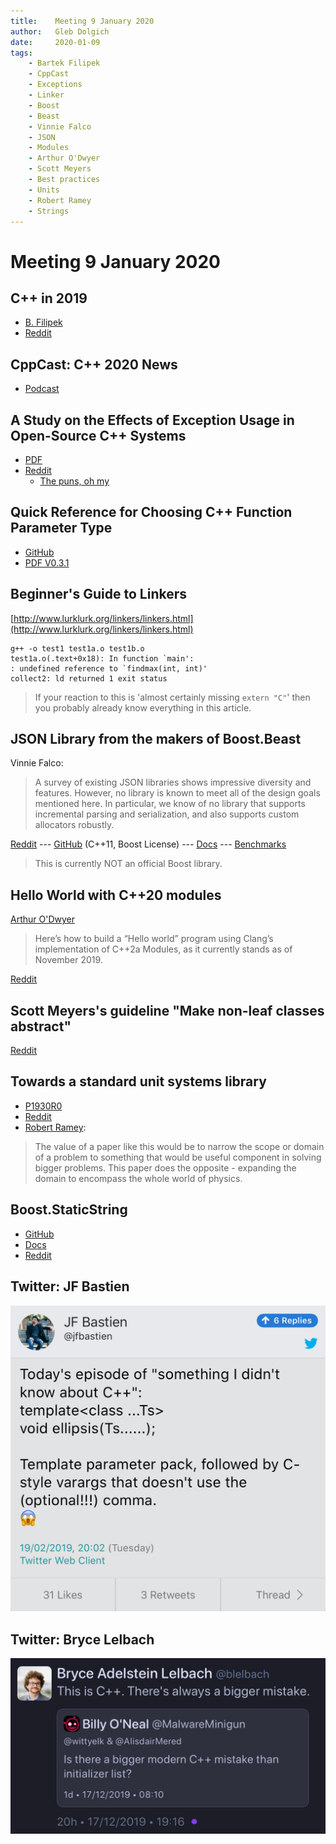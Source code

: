```yaml
---
title:    Meeting 9 January 2020
author:   Gleb Dolgich
date:     2020-01-09
tags:
    - Bartek Filipek
    - CppCast
    - Exceptions
    - Linker
    - Boost
    - Beast
    - Vinnie Falco
    - JSON
    - Modules
    - Arthur O'Dwyer
    - Scott Meyers
    - Best practices
    - Units
    - Robert Ramey
    - Strings
---
```


# Meeting 9 January 2020

## C++ in 2019

* [B. Filipek](https://www.bfilipek.com/2019/12/cpp-status-2019.html)
* [Reddit](https://www.reddit.com/r/cpp/comments/ei0zut/c_at_the_end_of_2019/)

## CppCast: C++ 2020 News

* [Podcast](https://cppcast.com/cpp-2020-news/)

## A Study on the Effects of Exception Usage in Open-Source C++ Systems

* [PDF](https://plg.uwaterloo.ca/~migod/papers/2019/scam19.pdf)
* [Reddit](https://www.reddit.com/r/cpp/comments/ed2tpp/pdf_a_study_on_the_effects_of_exception_usage_in/)
    * [The puns, oh my](https://www.reddit.com/r/cpp/comments/ed2tpp/pdf_a_study_on_the_effects_of_exception_usage_in/fbffwp1?utm_source=share&utm_medium=web2x)

## Quick Reference for Choosing C++ Function Parameter Type

* [GitHub](https://github.com/legends2k/cpp-param-ref)
* [PDF V0.3.1](https://github.com/legends2k/cpp-param-ref/releases/download/v0.3.1/cpp_param_ref.pdf)

## Beginner's Guide to Linkers

[http://www.lurklurk.org/linkers/linkers.html](http://www.lurklurk.org/linkers/linkers.html)

    g++ -o test1 test1a.o test1b.o
    test1a.o(.text+0x18): In function `main':
    : undefined reference to `findmax(int, int)'
    collect2: ld returned 1 exit status

> If your reaction to this is 'almost certainly missing `extern "C"`' then you probably already know everything in this article.

## JSON Library from the makers of Boost.Beast

Vinnie Falco:

> A survey of existing JSON libraries shows impressive diversity and features. However, no library is known to meet all of the design goals mentioned here. In particular, we know of no library that supports incremental parsing and serialization, and also supports custom allocators robustly.

[Reddit](https://www.reddit.com/r/cpp/comments/e42ovz/new_json_library_from_the_makers_of_boostbeast/) --- [GitHub](https://github.com/vinniefalco/json/) (C++11, Boost License) --- [Docs](http://vinniefalco.github.io/doc/json/index.html) --- [Benchmarks](http://vinniefalco.github.io/doc/json/json/benchmarks.html)

> This is currently NOT an official Boost library.

## Hello World with C++20 modules

[Arthur O'Dwyer](https://quuxplusone.github.io/blog/2019/11/07/modular-hello-world/)

> Here’s how to build a “Hello world” program using Clang’s implementation of C++2a Modules, as it currently stands as of November 2019.

[Reddit](https://www.reddit.com/r/cpp/comments/dtbqe9/hello_world_with_c2a_modules/)

## Scott Meyers's guideline "Make non-leaf classes abstract"

[Reddit](https://www.reddit.com/r/cpp/comments/dz26kd/should_we_reevaluate_scott_meyerss_guideline_make/)

## Towards a standard unit systems library

* [P1930R0](http://www.open-std.org/jtc1/sc22/wg21/docs/papers/2019/p1930r0.pdf)
* [Reddit](https://www.reddit.com/r/cpp/comments/dpmsfg/towards_a_standard_unit_systems_library/)
* [Robert Ramey](https://www.reddit.com/r/cpp/comments/dpmsfg/towards_a_standard_unit_systems_library/f5xh1oe?utm_source=share&utm_medium=web2x):

> The value of a paper like this would be to narrow the scope or domain of a problem to something that would be useful component in solving bigger problems. This paper does the opposite - expanding the domain to encompass the whole world of physics.

## Boost.StaticString

* [GitHub](https://github.com/18/static_string)
* [Docs](https://18.github.io/doc/fixed_string/)
* [Reddit](https://www.reddit.com/r/cpp/comments/eb80ri/boostfixedstring_now_booststaticstring_has_been/)

## Twitter: JF Bastien

![](/img/jfbastien-ellipsis.png)

## Twitter: Bryce Lelbach

![](/img/bigger-mistake.jpeg)
